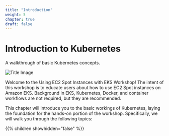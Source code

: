 ```yaml
---
title: "Introduction"
weight: 5
chapter: true
draft: false
---
```


# Introduction to Kubernetes

A walkthrough of basic Kubernetes concepts.

![Title Image](/images/using_ec2_spot_instances_with_eks/introduction/eks-product-page.png)

Welcome to the Using EC2 Spot Instances with EKS Workshop! The intent of this workshop is to educate users about how to use EC2 Spot instances on Amazon EKS. Background in EKS, Kubernetes, Docker, and container workflows are not required, but they are recommended.

This chapter will introduce you to the basic workings of Kubernetes, laying the foundation for the hands-on portion of the workshop. Specifically, we will walk you through the following topics:

{{% children showhidden="false" %}}
